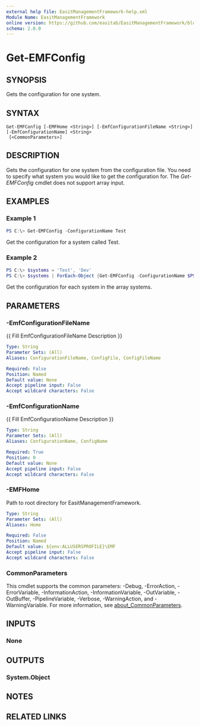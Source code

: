 ```yaml
---
external help file: EasitManagementFramework-help.xml
Module Name: EasitManagementFramework
online version: https://github.com/easitab/EasitManagementFramework/blob/development/docs/v1/Get-EMFConfig.md
schema: 2.0.0
---
```


# Get-EMFConfig

## SYNOPSIS

Gets the configuration for one system.

## SYNTAX

```
Get-EMFConfig [-EMFHome <String>] [-EmfConfigurationFileName <String>] [-EmfConfigurationName] <String>
 [<CommonParameters>]
```

## DESCRIPTION

Gets the configuration for one system from the configuration file. You need to specify what system you would like to get the configuration for.
The *Get-EMFConfig* cmdlet does not support array input.

## EXAMPLES

### Example 1

```powershell
PS C:\> Get-EMFConfig -ConfigurationName Test
```

Get the configuration for a system called Test.

### Example 2

```powershell
PS C:\> $systems = 'Test', 'Dev'
PS C:\> $systems | ForEach-Object {Get-EMFConfig -ConfigurationName $PSItem }
```

Get the configuration for each system in the array systems.

## PARAMETERS

### -EmfConfigurationFileName
{{ Fill EmfConfigurationFileName Description }}

```yaml
Type: String
Parameter Sets: (All)
Aliases: ConfigurationFileName, ConfigFile, ConfigFileName

Required: False
Position: Named
Default value: None
Accept pipeline input: False
Accept wildcard characters: False
```

### -EmfConfigurationName
{{ Fill EmfConfigurationName Description }}

```yaml
Type: String
Parameter Sets: (All)
Aliases: ConfigurationName, ConfigName

Required: True
Position: 0
Default value: None
Accept pipeline input: False
Accept wildcard characters: False
```

### -EMFHome

Path to root directory for EasitManagementFramework.

```yaml
Type: String
Parameter Sets: (All)
Aliases: Home

Required: False
Position: Named
Default value: ${env:ALLUSERSPROFILE}\EMF
Accept pipeline input: False
Accept wildcard characters: False
```

### CommonParameters
This cmdlet supports the common parameters: -Debug, -ErrorAction, -ErrorVariable, -InformationAction, -InformationVariable, -OutVariable, -OutBuffer, -PipelineVariable, -Verbose, -WarningAction, and -WarningVariable. For more information, see [about_CommonParameters](http://go.microsoft.com/fwlink/?LinkID=113216).

## INPUTS

### None

## OUTPUTS

### System.Object

## NOTES

## RELATED LINKS
